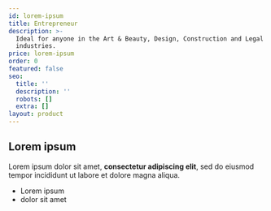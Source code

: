 ```yaml
---
id: lorem-ipsum
title: Entrepreneur
description: >-
  Ideal for anyone in the Art & Beauty, Design, Construction and Legal
  industries.
price: lorem-ipsum
order: 0
featured: false
seo:
  title: ''
  description: ''
  robots: []
  extra: []
layout: product
---
```

## Lorem ipsum

Lorem ipsum dolor sit amet, **consectetur adipiscing elit**, sed do eiusmod tempor incididunt ut labore et dolore magna aliqua.

- Lorem ipsum
- dolor sit amet